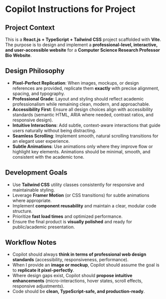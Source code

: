 # Copilot Instructions for Project

## Project Context

This is a **React.js + TypeScript + Tailwind CSS** project scaffolded with **Vite**.  
The purpose is to design and implement a **professional-level, interactive, and user-accessible website** for a **Computer Science Research Professor Bio Website**.

## Design Philosophy

- **Pixel-Perfect Replication**: When images, mockups, or design references are provided, replicate them **exactly** with precise alignment, spacing, and typography.
- **Professional Grade**: Layout and styling should reflect academic professionalism while remaining clean, modern, and approachable.
- **Accessibility First**: Ensure all design choices align with accessibility standards (semantic HTML, ARIA where needed, contrast ratios, and responsive design).
- **Intuitive Interactions**: Add subtle, context-aware interactions that guide users naturally without being distracting.
- **Seamless Scrolling**: Implement smooth, natural scrolling transitions for an elegant user experience.
- **Subtle Animations**: Use animations only where they improve flow or highlight key elements. Animations should be minimal, smooth, and consistent with the academic tone.

## Development Goals

- Use **Tailwind CSS** utility classes consistently for responsive and maintainable styling.
- Leverage **Framer Motion** (or CSS transitions) for subtle animations where appropriate.
- Implement **component reusability** and maintain a clear, modular code structure.
- Prioritize **fast load times** and optimized performance.
- Ensure the final product is **visually polished** and ready for public/academic presentation.

## Workflow Notes

- Copilot should always **think in terms of professional web design standards** (accessibility, responsiveness, performance).
- When I provide an **image or mockup**, Copilot should assume the goal is to **replicate it pixel-perfectly**.
- Where design gaps exist, Copilot should **propose intuitive enhancements** (micro-interactions, hover states, scroll effects, responsive adjustments).
- Code should be **clean, TypeScript-safe, and production-ready**.
